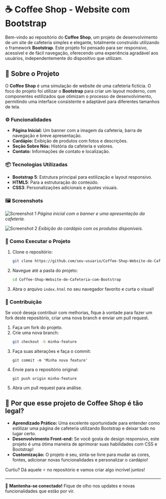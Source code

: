 # ☕ Coffee Shop - Website com Bootstrap 

Bem-vindo ao repositório do **Coffee Shop**, um projeto de desenvolvimento de um site de cafeteria simples e elegante, totalmente construído utilizando o framework **Bootstrap**. Este projeto foi pensado para ser responsivo, acessível e de fácil navegação, oferecendo uma experiência agradável aos usuários, independentemente do dispositivo que utilizam.

## 🚀 Sobre o Projeto

O **Coffee Shop** é uma simulação de website de uma cafeteria fictícia. O foco do projeto foi utilizar o **Bootstrap** para criar um layout moderno, com componentes estilizados que otimizam o processo de desenvolvimento, permitindo uma interface consistente e adaptável para diferentes tamanhos de tela.

### ⚙️ Funcionalidades

- **Página Inicial:** Um banner com a imagem da cafeteria, barra de navegação e breve apresentação.
- **Cardápio:** Exibição de produtos com fotos e descrições.
- **Seção Sobre Nós:** História da cafeteria e valores.
- **Contato:** Informações de contato e localização.

### 📦 Tecnologias Utilizadas

- **Bootstrap 5**: Estrutura principal para estilização e layout responsivo.
- **HTML5**: Para a estruturação do conteúdo.
- **CSS3**: Personalizações adicionais e ajustes visuais.

### 🖼️ Screenshots

![Screenshot 1](path/to/screenshot1.png)
*Página inicial com o banner e uma apresentação da cafeteria.*

![Screenshot 2](path/to/screenshot2.png)
*Exibição do cardápio com os produtos disponíveis.*

### 📂 Como Executar o Projeto

1. Clone o repositório:
    ```bash
    git clone https://github.com/seu-usuario/Coffee-Shop-Website-de-Cafeteria-com-Bootstrap
    ```
2. Navegue até a pasta do projeto:
    ```bash
    cd Coffee-Shop-Website-de-Cafeteria-com-Bootstrap
    ```
3. Abra o arquivo `index.html` no seu navegador favorito e curta o visual!

### 🤝 Contribuição

Se você deseja contribuir com melhorias, fique à vontade para fazer um fork deste repositório, criar uma nova branch e enviar um pull request.

1. Faça um fork do projeto.
2. Crie uma nova branch: 
   ```bash
   git checkout -b minha-feature
   ```
3. Faça suas alterações e faça o commit:
   ```
   git commit -m 'Minha nova feature'
4. Envie para o repositório original:
   ```
   git push origin minha-feature
5. Abra um pull request para análise.

## 🤩 Por que esse projeto de Coffee Shop é tão legal?

- **Aprendizado Prático:** Uma excelente oportunidade para entender como estilizar uma página de cafeteria utilizando Bootstrap e deixar tudo no lugar certo.
- **Desenvolvimento Front-end:** Se você gosta de design responsivo, este projeto é uma ótima maneira de aprimorar suas habilidades com CSS e Bootstrap!
- **Customização:** O projeto é seu, sinta-se livre para mudar as cores, fontes, adicionar novas funcionalidades e personalizar o cardápio!

Curtiu? Dá aquele ⭐ no repositório e vamos criar algo incrível juntos!

---

🚀 **Mantenha-se conectado!** Fique de olho nos updates e novas funcionalidades que estão por vir.
